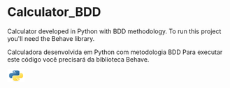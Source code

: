 # Calculator_BDD
Calculator developed in Python with BDD methodology.
To run this project you'll need the Behave library.

Calculadora desenvolvida em Python com metodologia BDD
Para executar este código você precisará da biblioteca Behave.

<img align="center" alt="Python" height="30" width="40" src="https://raw.githubusercontent.com/devicons/devicon/master/icons/python/python-original.svg">

